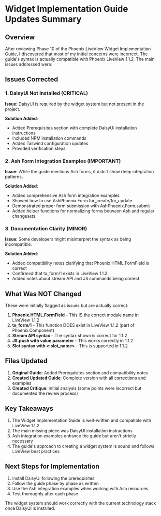 # Widget Implementation Guide Updates Summary

## Overview

After reviewing Phase 10 of the Phoenix LiveView Widget Implementation Guide, I discovered that most of my initial concerns were incorrect. The guide's syntax is actually compatible with Phoenix LiveView 1.1.2. The main issues addressed were:

## Issues Corrected

### 1. DaisyUI Not Installed (CRITICAL)
**Issue**: DaisyUI is required by the widget system but not present in the project.

**Solution Added**: 
- Added Prerequisites section with complete DaisyUI installation instructions
- Included NPM installation commands
- Added Tailwind configuration updates
- Provided verification steps

### 2. Ash Form Integration Examples (IMPORTANT)
**Issue**: While the guide mentions Ash forms, it didn't show deep integration patterns.

**Solution Added**:
- Added comprehensive Ash form integration examples
- Showed how to use AshPhoenix.Form.for_create/for_update
- Demonstrated proper form submission with AshPhoenix.Form.submit
- Added helper functions for normalizing forms between Ash and regular changesets

### 3. Documentation Clarity (MINOR)
**Issue**: Some developers might misinterpret the syntax as being incompatible.

**Solution Added**:
- Added compatibility notes clarifying that Phoenix.HTML.FormField is correct
- Confirmed that to_form/1 exists in LiveView 1.1.2
- Added notes about stream API and JS commands being correct

## What Was NOT Changed

These were initially flagged as issues but are actually correct:

1. **Phoenix.HTML.FormField** - This IS the correct module name in LiveView 1.1.2
2. **to_form/1** - This function DOES exist in LiveView 1.1.2 (part of Phoenix.Component)
3. **Stream API syntax** - The syntax shown is correct for 1.1.2
4. **JS.push with value parameter** - This works correctly in 1.1.2
5. **Slot syntax with <:slot_name>** - This is supported in 1.1.2

## Files Updated

1. **Original Guide**: Added Prerequisites section and compatibility notes
2. **Created Updated Guide**: Complete version with all corrections and examples
3. **Created Critique**: Initial analysis (some points were incorrect but documented the review process)

## Key Takeaways

1. The Widget Implementation Guide is well-written and compatible with LiveView 1.1.2
2. The main missing piece was DaisyUI installation instructions
3. Ash integration examples enhance the guide but aren't strictly necessary
4. The guide's approach to creating a widget system is sound and follows LiveView best practices

## Next Steps for Implementation

1. Install DaisyUI following the prerequisites
2. Follow the guide phase by phase as written
3. Use the Ash integration examples when working with Ash resources
4. Test thoroughly after each phase

The widget system should work correctly with the current technology stack once DaisyUI is installed.